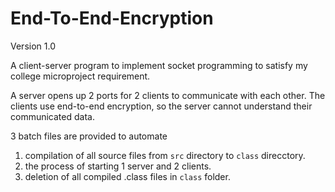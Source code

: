 # End-To-End-Encryption

Version 1.0

A client-server program to implement socket programming to satisfy my college microproject requirement.

A server opens up 2 ports for 2 clients to communicate with each other.
The clients use end-to-end encryption, so the server cannot understand their communicated data.

3 batch files are provided to automate 

1. compilation of all source files from `src` directory to `class` direcctory.
2. the process of starting 1 server and 2 clients.
3. deletion of all compiled .class files in `class` folder.
 
